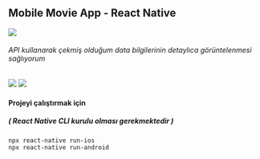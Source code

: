 

## Mobile Movie App - React Native

![](https://i.ibb.co/qjWFvkB/nr-EVhe-min.png)

###### API kullanarak çekmiş olduğum data bilgilerinin detaylıca görüntelenmesi sağlıyorum

![](https://i.ibb.co/yVtMfNn/mockup2-Last-1-min-1-min-1-min-1-1-min.gif)
![](https://i.ibb.co/WpF8bC4/mockup1-Last-min-1-min-1-min.gif)


#### Projeyi çalıştırmak için
##### ( React Native CLI kurulu olması gerekmektedir )

``` bash
npx react-native run-ios
npx react-native run-android
```



